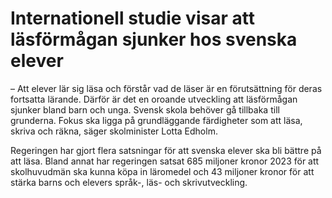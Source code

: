 # Internationell studie visar att läsförmågan sjunker hos svenska elever

– Att elever lär sig läsa och förstår vad de läser är en förutsättning för deras fortsatta lärande. Därför är det en oroande utveckling att läsförmågan sjunker bland barn och unga. Svensk skola behöver gå tillbaka till grunderna. Fokus ska ligga på grundläggande färdigheter som att läsa, skriva och räkna, säger skolminister Lotta Edholm.

Regeringen har gjort flera satsningar för att svenska elever ska bli bättre på att läsa. Bland annat har regeringen satsat 685 miljoner kronor 2023 för att skolhuvudmän ska kunna köpa in läromedel och 43 miljoner kronor för att stärka barns och elevers språk\-, läs\- och skrivutveckling.

